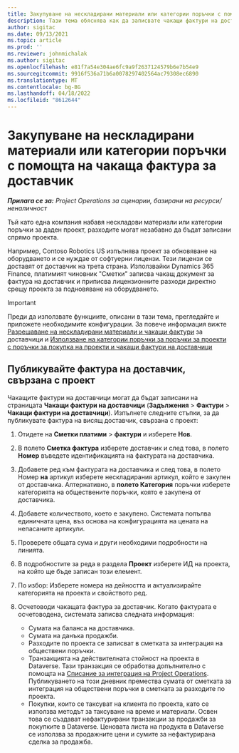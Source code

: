 ```yaml
---
title: Закупуване на нескладирани материали или категории поръчки с помощта на чакаща фактура за доставчик
description: Тази тема обяснява как да записвате чакащи фактури на доставчици.
author: sigitac
ms.date: 09/13/2021
ms.topic: article
ms.prod: ''
ms.reviewer: johnmichalak
ms.author: sigitac
ms.openlocfilehash: e81f7a54e304ae6fc9a9f2637124579b6e7b54e9
ms.sourcegitcommit: 9916f536a71b6a0078297402564ac79308ec6890
ms.translationtype: MT
ms.contentlocale: bg-BG
ms.lasthandoff: 04/18/2022
ms.locfileid: "8612644"
---
```

# <a name="purchase-non-stocked-materials-or-procurement-categories-using-a-pending-vendor-invoice"></a>Закупуване на нескладирани материали или категории поръчки с помощта на чакаща фактура за доставчик

_**Прилага се за:** Project Operations за сценарии, базирани на ресурси/неналичност_

Тъй като една компания набавя нескладови материали или категории поръчки за даден проект, разходите могат незабавно да бъдат записани спрямо проекта. 

Например, Contoso Robotics US изпълнява проект за обновяване на оборудването и се нуждае от софтуерни лицензи. Тези лицензи се доставят от доставчик на трета страна.  Използвайки Dynamics 365 Finance, платимият чиновник "Сметки" записва чакащ документ за фактура на доставчик и приписва лицензионните разходи директно срещу проекта за подновяване на оборудването. 

> [!IMPORTANT]
> Преди да използвате функциите, описани в тази тема, прегледайте и приложете необходимите конфигурации. За повече информация вижте [Разрешаване на нескладирани материали и чакащи фактури](configure-materials-nonstocked.md) за доставчици и [Използване на категории поръчки за поръчки за проекти с поръчки за покупка на проекти и чакащи фактури на доставчици](configure-procurement-categories.md)

## <a name="post-a-project-related-pending-vendor-invoice"></a>Публикувайте фактура на доставчик, свързана с проект 

Чакащите фактури на доставчици могат да бъдат записани на страницата **Чакащи фактури на доставчици** (**Задължения** > **Фактури** > **Чакащи фактури на доставчици**). Изпълнете следните стъпки, за да публикувате фактура на висящ доставчик, свързана с проект:

1. Отидете на **Сметки платими** > **фактури** и изберете **Нов**. 
1. В полето **Сметка фактура** изберете доставчик и след това, в полето **Номер** въведете идентификацията на фактурата на доставчика.
1. Добавете ред към фактурата на доставчика и след това, в полето Номер **на** артикул изберете нескладирания артикул, който е закупен от доставчика. Алтернативно, в **полето Категория** поръчки изберете категорията на обществените поръчки, която е закупена от доставчика.   
1. Добавете количеството, което е закупено. Системата попълва единичната цена, въз основа на конфигурацията на цената на непасаните артикули. 
1. Проверете общата сума и други необходими подробности на линията.
1. В подробностите за реда в раздела **Проект** изберете ИД на проекта, на който ще бъде записан този елемент.
1. По избор: Изберете номера на дейността и актуализирайте категорията на проекта и свойството ред.
1. Осчетоводи чакащата фактура за доставчик. Когато фактурата е осчетоводена, системата записва следната информация:
    
    - Сумата на баланса на доставчика.
    - Сумата на данъка продажби.
    - Разходите по проекта се записват в сметката за интеграция на обществени поръчки.
    - Транзакцията на действителната стойност на проекта в Dataverse.  Тази транзакция се обработва допълнително с помощта на [Списание за интеграция на Project Operations](../project-accounting/project-operations-integration-journal.md). Публикуването на този дневник премества сумата от сметката за интеграция на обществени поръчки в сметката за разходите по проекта. 
    - Покупки, които се таксуват на клиента по проекта, като се използва методът за таксуване на време и материали. Освен това се създават нефактурирани транзакции за продажби за покупките в Dataverse. Ценовата листа на продукта в Dataverse се използва за продажните цени и сумите за нефактурирана сделка за продажба.
